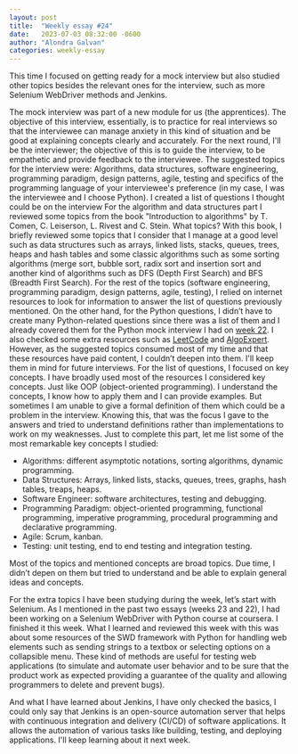 ```yaml
---
layout: post
title:  "Weekly essay #24"
date:   2023-07-03 08:32:00 -0600
author: "Alondra Galvan"
categories: weekly-essay
---
```


This time I focused on getting ready for a mock interview but also studied other topics besides the relevant ones for the interview, such as more Selenium WebDriver methods and Jenkins. 

The mock interview was part of a new module for us (the apprentices). The objective of this interview, essentially, is to practice for real interviews so that the interviewee can manage anxiety in this kind of situation and be good at explaining concepts clearly and accurately. For the next round, I'll be the interviewer; the objective of this is to guide the interview, to be empathetic and provide feedback to the interviewee.
The suggested topics for the interview were: Algorithms, data structures, software engineering, programming paradigm, design patterns, agile, testing and specifics of the programming language of your interviewee's preference (in my case, I was the interviewee and I choose Python).
I created a list of questions I thought could be on the interview
For the algorithm and data structures part I reviewed some topics from the book "Introduction to algorithms" by T. Comen, C. Leiserson, L. Rivest and C. Stein. What topics? With this book, I briefly reviewed some topics that I consider that I manage at a good level such as data structures such as arrays, linked lists, stacks, queues, trees, heaps and hash tables and some classic algorithms such as some sorting algorithms (merge sort, bubble sort, radix sort and insertion sort and another kind of algorithms such as DFS (Depth First Search) and BFS (Breadth First Search).
For the rest of the topics (software engineering, programming paradigm, design patterns, agile, testing), I relied on internet resources to look for information to answer the list of questions previously mentioned. 
On the other hand, for the Python questions, I didn’t have to create many Python-related questions since there was a list of them and I already covered them for the Python mock interview I had on [week 22](https://alond-ra.github.io/github.io/weekly-essay/2023/06/19/Week-22.html).
I also checked some extra resources such as [LeetCode](https://leetcode.com/) and [AlgoExpert](https://www.algoexpert.io/). However, as the suggested topics consumed most of my time and that these resources have paid content, I couldn’t deepen into them. I'll keep them in mind for future interviews.
For the list of questions, I focused on key concepts. I have broadly used most of the resources I considered key concepts. Just like OOP (object-oriented programming). I understand the concepts, I know how to apply them and I can provide examples. But sometimes I am unable to give a formal definition of them which could be a problem in the interview. Knowing this, that was the focus I gave to the answers and tried to understand definitions rather than implementations to work on my weaknesses.
Just to complete this part, let me list some of the most remarkable key concepts I studied:

* Algorithms: different asymptotic notations, sorting algorithms, dynamic programming.
* Data Structures: Arrays, linked lists, stacks, queues, trees, graphs, hash tables, treaps, heaps.
* Software Engineer: software architectures, testing and debugging.
* Programming Paradigm: object-oriented programming, functional programming, imperative programming, procedural programming and declarative programming.
* Agile: Scrum, kanban.
* Testing: unit testing, end to end testing and integration testing.

Most of the topics and mentioned concepts are broad topics. Due time, I didn’t depen on them but tried to understand and be able to explain general ideas and concepts.

For the extra topics I have been studying during the week, let’s start with Selenium. As I mentioned in the past two essays (weeks 23 and 22), I had been working on a Selenium WebDriver with Python course at coursera. I finished it this week. What I learned and reviewed this week with this was about some resources of the SWD framework with Python for handling web elements such as sending strings to a textbox or selecting options on a collapsible menu. These kind of methods are useful for testing web applications (to simulate and automate user behavior and to be sure that the product work as expected providing a guarantee of the quality and allowing programmers to delete and prevent bugs).

And what I have learned about Jenkins, I have only checked the basics, I could only say that Jenkins is an open-source automation server that helps with continuous integration and delivery (CI/CD) of software applications. It allows the automation of various tasks like building, testing, and deploying applications. I'll keep learning about it next week.


